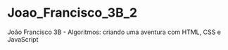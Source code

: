 # Joao_Francisco_3B_2
João Francisco 3B - Algoritmos: criando uma aventura com HTML, CSS e JavaScript
